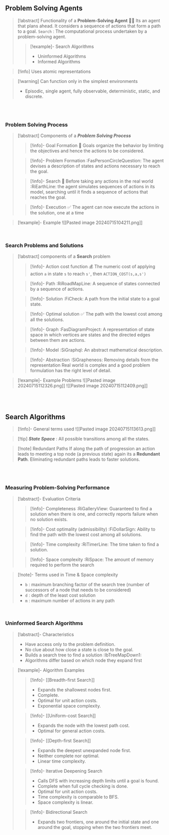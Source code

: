 ## Problem Solving Agents
>[!abstract] Functionality of a **Problem-Solving Agent** 👨‍💼
>Its an agent that plans ahead. It considers a sequence of actions that form a path to a goal.
>`Search` :  The computational process undertaken by a problem-solving agent.
>>[!example]- Search Algorithms
>>- Uninformed Algorithms
>>- Informed Algorithms

>[!info] Uses atomic representations

>[!warning] Can function only in the simplest environments
>- Episodic, single agent, fully observable, deterministic, static, and discrete.

<br>
<br>

### Problem Solving Process
>[!abstract] Components of a ***Problem Solving Process***
>>[!info]- Goal Formation 🥅
>>Goals organize the behavior by limiting the objectives and hence the actions to be considered.
>
>>[!info]- Problem Formation :FasPersonCircleQuestion:
>>The agent devises a description of states and actions necessary to reach the goal.
>
>>[!info]- Search 🔎 
>>Before taking any actions in the real world :RiEarthLine: the agent simulates sequences of actions in its model, searching until it finds a sequence of actions that reaches the goal.
>
>>[!info]- Execution ✅ 
>>The agent can now execute the actions in the solution, one at a time

>[!example]- Example 
>![[Pasted image 20240715104211.png]]

<br>

### Search Problems and Solutions
>[!abstract] components of a **Search** problem
>>[!info]- Action cost function 💰 
>>The numeric cost of applying action `a` in state `s` to reach `s'`, then `ACTION_COST(s,a,s')`
>
>>[!info]- Path :RiRoadMapLine:
>>A sequence of states connected by a sequence of actions.
>
>>[!info]- Solution :FiCheck:
>>A path from the initial state to a goal state.
>
>>[!info]- Optimal solution ✅ 
>>The path with the lowest cost among all the solutions.
>
>>[!info]- Graph :FasDiagramProject:
>>A representation of state space in which vertices are states and the directed edges between them are actions.
>
>>[!info]- Model :SiGraphql:
>>An abstract mathematical description.
>
>>[!info]- Abstraction :SiGrapheneos:
>>Removing details from the representation
>>Real world is complex and a good problem formulation has the right level of detail.

>[!example]- Example Problems
> ![[Pasted image 20240715112326.png]]
>![[Pasted image 20240715112409.png]]

<br>
<br>

## Search Algorithms
>[!info]- General terms used
>![[Pasted image 20240715113613.png]]

>[!tip] ***State Space*** :  All possible transitions among all the states.

>[!note] Redundant Paths
> If along the path of progression an action leads to meeting a top node (a previous state) again its a **Redundant Path**.
> Eliminating redundant paths leads to faster solutions.

<br>
<br>

### Measuring Problem-Solving Performance
>[!abstract]- Evaluation Criteria 
>>[!info]- Completeness :RiGalleryView:
>> Guaranteed to find a solution when there is one, and correctly reports failure when no solution exists.
>
>>[!info]- Cost optimality (admissibility) :FiDollarSign:
>>Ability to find the path with the lowest cost among all solutions.
>
>>[!info]- Time complexity :RiTimerLine:
>>The time taken to find a solution.
>
>>[!info]- Space complexity :RiSpace:
>>The amount of memory required to perform the search 

>[!note]- Terms used in Time & Space complexity
>- `b`  : maximum branching factor of the search tree (number of successors of a node that needs to be considered)
>- `d`  : depth of the least cost solution
>- `m`  : maximum number of actions in any path

<br>

### Uninformed Search Algorithms
>[!abstract]- Characteristics
>- Have access only to the problem definition.
>- No clue about how close a state is close to the goal.
>- Builds a search tree to find a solution :IbTreeMapDown1:
>- Algorithms differ based on which node they expand first

>[!example]- Algorithm Examples 
>>[!info]- [[Breadth-first Search]]
>>- Expands the shallowest nodes first.
>>- Complete.
>>- Optimal for unit action costs.
>>- Exponential space complexity.
>
>>[!info]- [[Uniform-cost Search]]
>>- Expands the node with the lowest path cost.
>>- Optimal for general action costs.
>
>>[!info]- [[Depth-first Search]]
>>- Expands the deepest unexpanded node first. 
>>- Neither complete nor optimal.
>>- Linear time complexity.
>
>>[!info]- Iterative Deepening Search
>>- Calls DFS with increasing depth limits until a goal is found.
>>- Complete when full cycle checking is done.
>>- Optimal for unit action costs.
>>- Time complexity is comparable to BFS.
>>- Space complexity is linear.
>
>>[!info]- Bidirectional Search
>>- Expands two frontiers, one around the initial state and one around the goal, stopping when the two frontiers meet.


